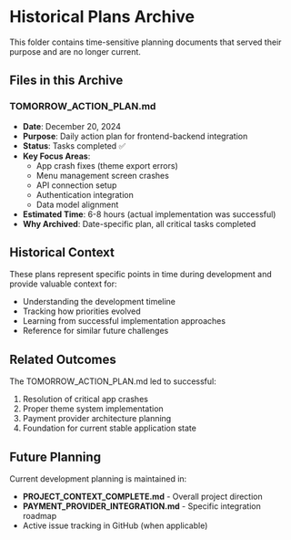 # Historical Plans Archive

This folder contains time-sensitive planning documents that served their purpose and are no longer current.

## Files in this Archive

### TOMORROW_ACTION_PLAN.md
- **Date**: December 20, 2024
- **Purpose**: Daily action plan for frontend-backend integration
- **Status**: Tasks completed ✅
- **Key Focus Areas**:
  - App crash fixes (theme export errors)
  - Menu management screen crashes
  - API connection setup
  - Authentication integration
  - Data model alignment
- **Estimated Time**: 6-8 hours (actual implementation was successful)
- **Why Archived**: Date-specific plan, all critical tasks completed

## Historical Context

These plans represent specific points in time during development and provide valuable context for:
- Understanding the development timeline
- Tracking how priorities evolved
- Learning from successful implementation approaches
- Reference for similar future challenges

## Related Outcomes

The TOMORROW_ACTION_PLAN.md led to successful:
1. Resolution of critical app crashes
2. Proper theme system implementation  
3. Payment provider architecture planning
4. Foundation for current stable application state

## Future Planning

Current development planning is maintained in:
- **PROJECT_CONTEXT_COMPLETE.md** - Overall project direction
- **PAYMENT_PROVIDER_INTEGRATION.md** - Specific integration roadmap
- Active issue tracking in GitHub (when applicable)